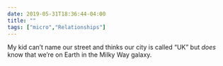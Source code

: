 ```yaml
---
date: 2019-05-31T18:36:44-04:00
title: ""
tags: ["micro","Relationships"]
---
```

My kid can’t name our street and thinks our city is called “UK” but *does* know that we’re on Earth in the Milky Way galaxy.
